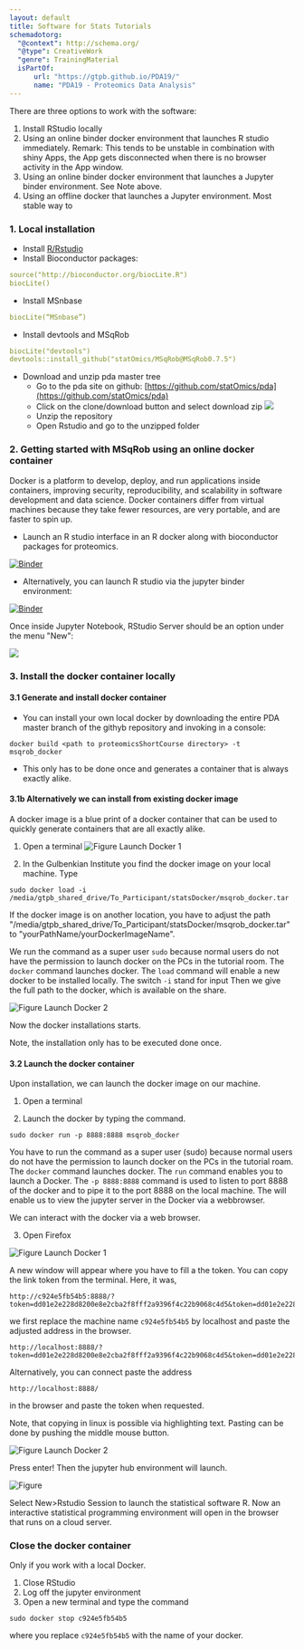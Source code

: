 ```yaml
---
layout: default
title: Software for Stats Tutorials
schemadotorg:
  "@context": http://schema.org/
  "@type": CreativeWork
  "genre": TrainingMaterial
  isPartOf:
      url: "https://gtpb.github.io/PDA19/"
      name: "PDA19 - Proteomics Data Analysis"
---
```


There are three options to work with the software:

1. Install RStudio locally
2. Using an online binder docker environment that launches R studio immediately. Remark: This tends to be unstable in combination with shiny Apps, the App gets disconnected when there is no browser activity in the App window.
3. Using an online binder docker environment that launches a Jupyter binder environment. See Note above.
4. Using an offline docker that launches a Jupyter environment. Most stable way to

### 1. Local installation

- Install [R/Rstudio](https://www.rstudio.com/products/rstudio)
- Install Bioconductor packages:
``` yaml
source("http://bioconductor.org/biocLite.R")
biocLite()
```
- Install MSnbase
``` yaml
biocLite(“MSnbase”)
```
- Install devtools and MSqRob
``` yaml
biocLite("devtools")
devtools::install_github("statOmics/MSqRob@MSqRob0.7.5")
```

- Download and unzip pda master tree
	- Go to the pda site on github: [https://github.com/statOmics/pda](https://github.com/statOmics/pda)
	- Click on the clone/download button and select download zip
![](./fig/downloadPdaMasterTree.png)
	- Unzip the repository
	- Open Rstudio and go to the unzipped folder


### 2. Getting started with MSqRob using an online docker container

Docker is a platform to develop, deploy, and run applications inside containers, improving security, reproducibility, and scalability in software development and data science. Docker containers differ from virtual machines because they take fewer resources, are very portable, and are faster to spin up.

- Launch an R studio interface in an R docker along with bioconductor packages for proteomics.

[![Binder](http://mybinder.org/badge.svg)](http://mybinder.org/v2/gh/statOmics/shinyTest/master?urlpath=rstudio)

-  Alternatively, you can launch R studio via the jupyter binder environment:

[![Binder](http://mybinder.org/badge.svg)](http://mybinder.org/v2/gh/statOmics/shinyTest/master)

Once inside Jupyter Notebook, RStudio Server should be an option under the menu
"New":

![](./figs/rstudio-session.jpg)

### 3. Install the docker container locally

#### 3.1 Generate and install docker container

- You can install your own local docker by downloading the entire PDA master branch of the  githyb repository and invoking in a console:

```
docker build <path to proteomicsShortCourse directory> -t msqrob_docker
```
- This only has to be done once and generates a container that is always exactly alike.

#### 3.1b Alternatively we can install from existing docker image

A docker image is a blue print of a docker container that can be used to quickly generate containers that are all exactly alike.

1. Open a terminal
![Figure Launch Docker 1](./figs/installDocker1.png)

2. In the Gulbenkian Institute you find the docker image on your local machine. Type

```
sudo docker load -i /media/gtpb_shared_drive/To_Participant/statsDocker/msqrob_docker.tar
```

If the docker image is on another location, you have to adjust the path "/media/gtpb_shared_drive/To_Participant/statsDocker/msqrob_docker.tar" to "yourPathName/yourDockerImageName".

We run the command as a super user
`sudo` because normal users do not have the permission to launch docker on the PCs in the tutorial room.
The `docker` command launches docker.
The `load` command will enable a new docker to be installed locally.
The switch `-i` stand for input
Then we give the full path to the docker, which is available on the share.

![Figure Launch Docker 2](pages/figs/installDocker2.png)

Now the docker installations starts.

Note, the installation only has to be executed done once.

#### 3.2 Launch the docker container

Upon installation, we can launch the docker image on our machine.

1. Open a terminal

2. Launch the docker by typing the command.

```
sudo docker run -p 8888:8888 msqrob_docker
```

You have to run the command as a super user (sudo) because normal users do not have the permission to launch docker on the PCs in the tutorial roam.
The `docker` command launches docker.
The `run` command enables you to launch a Docker.
The `-p 8888:8888` command is used to listen to port 8888 of the docker and to pipe it to the port 8888 on the local machine.
The will enable us to view the jupyter server in the Docker via a webbrowser.

We can interact with the docker via a web browser.

3. Open Firefox

![Figure Launch Docker 1](./figs/launchDocker1b.png)

A new window will appear where you have to fill a the token.
You can copy the link token from the terminal.
Here, it was,
```
http://c924e5fb54b5:8888/?token=dd01e2e228d8200e8e2cba2f8fff2a9396f4c22b9068c4d5&token=dd01e2e228d8200e8e2cba2f8fff2a9396f4c22b9068c4d5
```

we first replace the machine name `c924e5fb54b5` by localhost and paste the adjusted address in the browser.
```
http://localhost:8888/?token=dd01e2e228d8200e8e2cba2f8fff2a9396f4c22b9068c4d5&token=dd01e2e228d8200e8e2cba2f8fff2a9396f4c22b9068c4d5
```

Alternatively, you can connect paste the address
 ```
http://localhost:8888/
 ```
  in the browser and paste the token when requested.

Note, that copying in linux is possible via highlighting text. Pasting can be done by pushing the middle mouse button.

![Figure Launch Docker 2](./figs/launchDocker2.png)

Press enter! Then the jupyter hub environment will launch.

![Figure ](./figs/jupyterHub.png)

Select New>Rstudio Session to launch the statistical software R.
Now an interactive statistical programming environment will open in the browser that runs on a cloud server.

### Close the docker container

Only if you work with a local Docker.
1. Close RStudio
2. Log off the jupyter environment
3. Open a new terminal and type the command

```
sudo docker stop c924e5fb54b5
```
where you replace `c924e5fb54b5` with the name of your docker.
